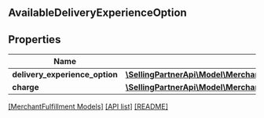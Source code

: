 ## AvailableDeliveryExperienceOption

## Properties

Name | Type | Description | Notes
------------ | ------------- | ------------- | -------------
**delivery_experience_option** | [**\SellingPartnerApi\Model\MerchantFulfillment\DeliveryExperienceOption**](DeliveryExperienceOption.md) |  |
**charge** | [**\SellingPartnerApi\Model\MerchantFulfillment\CurrencyAmount**](CurrencyAmount.md) |  |

[[MerchantFulfillment Models]](../) [[API list]](../../Api) [[README]](../../../README.md)
